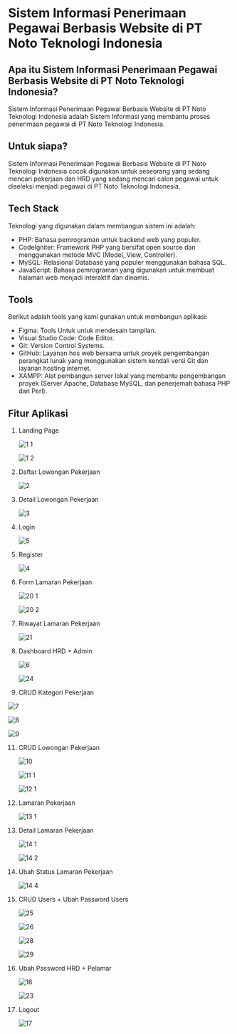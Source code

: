 # Sistem Informasi Penerimaan Pegawai Berbasis Website di PT Noto Teknologi Indonesia

## Apa itu Sistem Informasi Penerimaan Pegawai Berbasis Website di PT Noto Teknologi Indonesia?

Sistem Informasi Penerimaan Pegawai Berbasis Website di PT Noto Teknologi Indonesia adalah Sistem Informasi yang membantu proses penerimaan pegawai di PT Noto Teknologi Indonesia.

## Untuk siapa?

Sistem Informasi Penerimaan Pegawai Berbasis Website di PT Noto Teknologi Indonesia cocok digunakan untuk seseorang yang sedang mencari pekerjaan dan HRD yang sedang mencari calon pegawai untuk diseleksi menjadi pegawai di PT Noto Teknologi Indonesia.

## Tech Stack

Teknologi yang digunakan dalam membangun sistem ini adalah:
- PHP: Bahasa pemrograman untuk backend web yang populer.
- CodeIgniter: Framework PHP yang bersifat open source dan
menggunakan metode MVC (Model, View, Controller).
- MySQL: Relasional Database yang populer menggunakan bahasa SQL.
- JavaScript: Bahasa pemrograman yang digunakan untuk membuat halaman web menjadi interaktif dan dinamis.

## Tools

Berikut adalah tools yang kami gunakan untuk membangun aplikasi:

- Figma: Tools Untuk untuk mendesain tampilan.
- Visual Studio Code: Code Editor.
- Git: Version Control Systems.
- GitHub: Layanan hos web bersama untuk proyek pengembangan perangkat lunak yang menggunakan sistem kendali versi Git dan layanan hosting internet.
- XAMPP: Alat pembangun server lokal yang membantu pengembangan proyek (Server Apache, Database MySQL, dan penerjemah bahasa PHP dan Perl).

## Fitur Aplikasi

1. Landing Page

   ![1 1](https://github.com/indahcf/indahcf.github.io/assets/104883886/cb448786-52f7-41fe-8f16-60754c6c6a8a)

   ![1 2](https://github.com/indahcf/Sistem-Informasi-Penerimaan-Pegawai-Berbasis-Website-di-PT-Noto-Teknologi-Indonesia/assets/104883886/a8e7fa3d-e523-47cf-aa4f-5962f3965d0c)
   
3. Daftar Lowongan Pekerjaan

   ![2](https://github.com/indahcf/indahcf.github.io/assets/104883886/79ba4474-6cbf-49a3-b844-1461a0acdb1e)
   
4. Detail Lowongan Pekerjaan

   ![3](https://github.com/indahcf/indahcf.github.io/assets/104883886/6a4016d6-a8a0-4d4e-9466-9aebe5b8819c)
   
5. Login

   ![5](https://github.com/indahcf/indahcf.github.io/assets/104883886/6bad7464-d5ce-432f-a4bb-c5fcee1b2a88)
   
6. Register

   ![4](https://github.com/indahcf/indahcf.github.io/assets/104883886/eb4db5c7-ccc3-4e7c-bc08-7a70a00b6fea)
    
7. Form Lamaran Pekerjaan

   ![20 1](https://github.com/indahcf/indahcf.github.io/assets/104883886/8c171b6e-52d8-4bc9-97d5-fa09545adb9c)
   
   ![20 2](https://github.com/indahcf/indahcf.github.io/assets/104883886/eaea3f1c-6fe7-44a3-9753-2e6fc6afcab9)

8. Riwayat Lamaran Pekerjaan

   ![21](https://github.com/indahcf/indahcf.github.io/assets/104883886/00c63ced-33e9-4806-b742-5969d7bb2e9b)
   
9. Dashboard HRD + Admin

   ![6](https://github.com/indahcf/indahcf.github.io/assets/104883886/38e923c6-2c98-4734-8fb8-6b389c71f830)
   
   ![24](https://github.com/indahcf/indahcf.github.io/assets/104883886/ad2d1cb0-bdec-4c75-898e-152f175853c2)

10. CRUD Kategori Pekerjaan

   ![7](https://github.com/indahcf/indahcf.github.io/assets/104883886/bbb73c76-eb0d-43ef-ab7c-4422c3e8181c)
    
   ![8](https://github.com/indahcf/indahcf.github.io/assets/104883886/7cdc080d-5e93-4843-a2c6-daa8c7aebccc)

   ![9](https://github.com/indahcf/indahcf.github.io/assets/104883886/12236f9e-3ca8-479b-87b9-b0644d9c96a3)

11. CRUD Lowongan Pekerjaan

    ![10](https://github.com/indahcf/indahcf.github.io/assets/104883886/ca47ac74-97a3-44d0-9f53-be6caeae7563)
    
    ![11 1](https://github.com/indahcf/indahcf.github.io/assets/104883886/62350ab6-67e2-4d30-8760-ebcbd81fecc7)

    ![12 1](https://github.com/indahcf/indahcf.github.io/assets/104883886/35d0933c-2de4-44ef-a952-d494216216c8)

12. Lamaran Pekerjaan

    ![13 1](https://github.com/indahcf/indahcf.github.io/assets/104883886/824e0634-db7f-494e-9075-8e2818f017bd)
    
13. Detail Lamaran Pekerjaan

    ![14 1](https://github.com/indahcf/indahcf.github.io/assets/104883886/84248b17-46e0-4535-bfea-51bce2348089)
    
    ![14 2](https://github.com/indahcf/indahcf.github.io/assets/104883886/41a4108e-9f6b-4533-b655-205f9ef9388e)
    
14. Ubah Status Lamaran Pekerjaan

    ![14 4](https://github.com/indahcf/indahcf.github.io/assets/104883886/ee5497e0-0e51-4566-8853-06230a0dcc37)
    
15. CRUD Users + Ubah Password Users

    ![25](https://github.com/indahcf/indahcf.github.io/assets/104883886/b9b10139-738e-47dc-9448-5ca64ef5206b)
    
    ![26](https://github.com/indahcf/indahcf.github.io/assets/104883886/6e357252-1675-4f20-bfe7-e4ed8d995397)

    ![28](https://github.com/indahcf/indahcf.github.io/assets/104883886/ef07c29d-fc3b-4004-8257-c2740e615b13)

    ![29](https://github.com/indahcf/indahcf.github.io/assets/104883886/6d356c24-f084-4790-b30b-35354cb9a640)

16. Ubah Password HRD + Pelamar

    ![16](https://github.com/indahcf/indahcf.github.io/assets/104883886/2cb15c06-1a82-4170-924e-f35f433f62b5)
    
    ![23](https://github.com/indahcf/indahcf.github.io/assets/104883886/e2fe97c4-1aa7-4176-b6dc-c73576845a14)

17. Logout

    ![17](https://github.com/indahcf/indahcf.github.io/assets/104883886/f1e91e40-9629-4777-8b06-f670d0b0718e)
